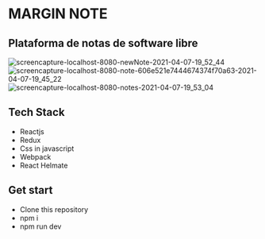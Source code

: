 <h1>MARGIN NOTE</h1>
<h2>Plataforma de notas de software libre</h2>

![screencapture-localhost-8080-newNote-2021-04-07-19_52_44](https://user-images.githubusercontent.com/13474332/113952693-c1ccf980-97db-11eb-9d76-5402fcb31389.png)
![screencapture-localhost-8080-note-606e521e7444674374f70a63-2021-04-07-19_45_22](https://user-images.githubusercontent.com/13474332/113952700-c85b7100-97db-11eb-9992-f44ef5514f5b.png)
![screencapture-localhost-8080-notes-2021-04-07-19_53_04](https://user-images.githubusercontent.com/13474332/113952678-bda0dc00-97db-11eb-9d2a-0776ddc53a02.png)


<h2>Tech Stack</h2>
<ul>
  <li>Reactjs</li>
   <li>Redux</li>
  <li>Css in javascript</li>
  <li>Webpack</li>
  <li>React Helmate</li>
</ul>

<h2>Get start</h2>

<ul>
  <li>Clone this repository</li>
   <li>npm i </li>
  <li>npm run dev</li>
</ul>
